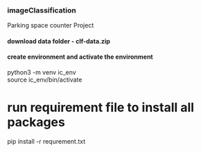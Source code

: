 ### imageClassification
Parking space counter Project

#### download data folder - clf-data.zip

#### create environment and activate the environment
python3 -m venv ic_env </br>
source ic_env/bin/activate

# run requirement file to install all packages
pip install -r requrement.txt
